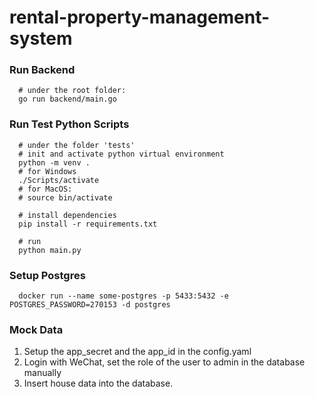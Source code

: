 # rental-property-management-system

### Run Backend

```shell
  # under the root folder:
  go run backend/main.go
```

### Run Test Python Scripts

```shell
  # under the folder 'tests'
  # init and activate python virtual environment
  python -m venv .
  # for Windows
  ./Scripts/activate 
  # for MacOS: 
  # source bin/activate
  
  # install dependencies
  pip install -r requirements.txt

  # run
  python main.py
```

### Setup Postgres

```shell
  docker run --name some-postgres -p 5433:5432 -e POSTGRES_PASSWORD=270153 -d postgres
```

### Mock Data

1. Setup the app_secret and the app_id in the config.yaml
2. Login with WeChat, set the role of the user to admin in the database manually
3. Insert house data into the database.
